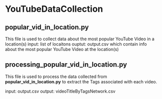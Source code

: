 # YouTubeDataCollection

## popular_vid_in_location.py 
This file is used to collect data about the most popular YouTube Video in a location(s)
input: list of locaitons
ouptut: output.csv which contain info about the most popular YouTube Video at the location(s)

## processing_popular_vid_in_location.py
This file is used to process the data collected from **popular_vid_in_location.py** to extract the Tags associated with each video. 

input: output.csv
output: videoTitleByTagsNetwork.csv